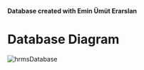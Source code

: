 <b>Database created with <a src="www.github.com/8CA5F">Emin Ümüt Erarslan</a></b>

# Database Diagram

![hrmsDatabase](https://user-images.githubusercontent.com/61664693/120834463-b5f77c80-c56b-11eb-927b-ad40efabcbe3.png)